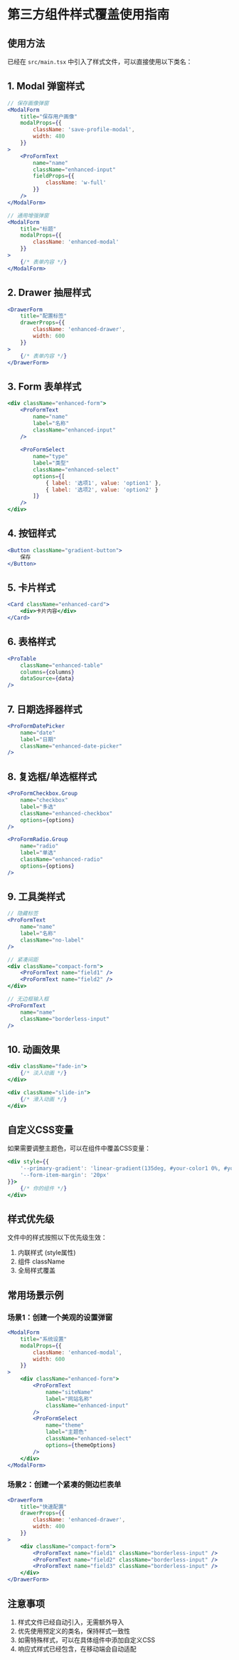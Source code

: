 # 第三方组件样式覆盖使用指南

## 使用方法

已经在 `src/main.tsx` 中引入了样式文件，可以直接使用以下类名：

## 1. Modal 弹窗样式

```jsx
// 保存画像弹窗
<ModalForm
    title="保存用户画像"
    modalProps={{
        className: 'save-profile-modal',
        width: 480
    }}
>
    <ProFormText
        name="name"
        className="enhanced-input"
        fieldProps={{
            className: 'w-full'
        }}
    />
</ModalForm>

// 通用增强弹窗
<ModalForm
    title="标题"
    modalProps={{
        className: 'enhanced-modal'
    }}
>
    {/* 表单内容 */}
</ModalForm>
```

## 2. Drawer 抽屉样式

```jsx
<DrawerForm
    title="配置标签"
    drawerProps={{
        className: 'enhanced-drawer',
        width: 600
    }}
>
    {/* 表单内容 */}
</DrawerForm>
```

## 3. Form 表单样式

```jsx
<div className="enhanced-form">
    <ProFormText
        name="name"
        label="名称"
        className="enhanced-input"
    />
    
    <ProFormSelect
        name="type"
        label="类型"
        className="enhanced-select"
        options={[
            { label: '选项1', value: 'option1' },
            { label: '选项2', value: 'option2' }
        ]}
    />
</div>
```

## 4. 按钮样式

```jsx
<Button className="gradient-button">
    保存
</Button>
```

## 5. 卡片样式

```jsx
<Card className="enhanced-card">
    <div>卡片内容</div>
</Card>
```

## 6. 表格样式

```jsx
<ProTable
    className="enhanced-table"
    columns={columns}
    dataSource={data}
/>
```

## 7. 日期选择器样式

```jsx
<ProFormDatePicker
    name="date"
    label="日期"
    className="enhanced-date-picker"
/>
```

## 8. 复选框/单选框样式

```jsx
<ProFormCheckbox.Group
    name="checkbox"
    label="多选"
    className="enhanced-checkbox"
    options={options}
/>

<ProFormRadio.Group
    name="radio"
    label="单选"
    className="enhanced-radio"
    options={options}
/>
```

## 9. 工具类样式

```jsx
// 隐藏标签
<ProFormText
    name="name"
    label="名称"
    className="no-label"
/>

// 紧凑间距
<div className="compact-form">
    <ProFormText name="field1" />
    <ProFormText name="field2" />
</div>

// 无边框输入框
<ProFormText
    name="name"
    className="borderless-input"
/>
```

## 10. 动画效果

```jsx
<div className="fade-in">
    {/* 淡入动画 */}
</div>

<div className="slide-in">
    {/* 滑入动画 */}
</div>
```

## 自定义CSS变量

如果需要调整主题色，可以在组件中覆盖CSS变量：

```jsx
<div style={{
    '--primary-gradient': 'linear-gradient(135deg, #your-color1 0%, #your-color2 100%)',
    '--form-item-margin': '20px'
}}>
    {/* 你的组件 */}
</div>
```

## 样式优先级

文件中的样式按照以下优先级生效：
1. 内联样式 (style属性)
2. 组件 className
3. 全局样式覆盖

## 常用场景示例

### 场景1：创建一个美观的设置弹窗
```jsx
<ModalForm
    title="系统设置"
    modalProps={{
        className: 'enhanced-modal',
        width: 600
    }}
>
    <div className="enhanced-form">
        <ProFormText
            name="siteName"
            label="网站名称"
            className="enhanced-input"
        />
        <ProFormSelect
            name="theme"
            label="主题色"
            className="enhanced-select"
            options={themeOptions}
        />
    </div>
</ModalForm>
```

### 场景2：创建一个紧凑的侧边栏表单
```jsx
<DrawerForm
    title="快速配置"
    drawerProps={{
        className: 'enhanced-drawer',
        width: 400
    }}
>
    <div className="compact-form">
        <ProFormText name="field1" className="borderless-input" />
        <ProFormText name="field2" className="borderless-input" />
        <ProFormText name="field3" className="borderless-input" />
    </div>
</DrawerForm>
```

## 注意事项

1. 样式文件已经自动引入，无需额外导入
2. 优先使用预定义的类名，保持样式一致性
3. 如需特殊样式，可以在具体组件中添加自定义CSS
4. 响应式样式已经包含，在移动端会自动适配